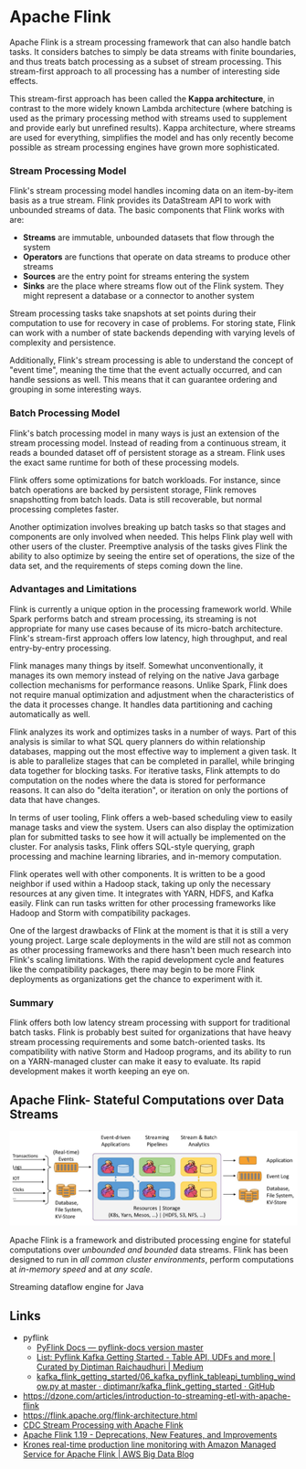# Apache Flink

Apache Flink is a stream processing framework that can also handle batch tasks. It considers batches to simply be data streams with finite boundaries, and thus treats batch processing as a subset of stream processing. This stream-first approach to all processing has a number of interesting side effects.

This stream-first approach has been called the **Kappa architecture**, in contrast to the more widely known Lambda architecture (where batching is used as the primary processing method with streams used to supplement and provide early but unrefined results). Kappa architecture, where streams are used for everything, simplifies the model and has only recently become possible as stream processing engines have grown more sophisticated.

### Stream Processing Model

Flink's stream processing model handles incoming data on an item-by-item basis as a true stream. Flink provides its DataStream API to work with unbounded streams of data. The basic components that Flink works with are:

- **Streams** are immutable, unbounded datasets that flow through the system
- **Operators** are functions that operate on data streams to produce other streams
- **Sources** are the entry point for streams entering the system
- **Sinks** are the place where streams flow out of the Flink system. They might represent a database or a connector to another system

Stream processing tasks take snapshots at set points during their computation to use for recovery in case of problems. For storing state, Flink can work with a number of state backends depending with varying levels of complexity and persistence.

Additionally, Flink's stream processing is able to understand the concept of "event time", meaning the time that the event actually occurred, and can handle sessions as well. This means that it can guarantee ordering and grouping in some interesting ways.

### Batch Processing Model

Flink's batch processing model in many ways is just an extension of the stream processing model. Instead of reading from a continuous stream, it reads a bounded dataset off of persistent storage as a stream. Flink uses the exact same runtime for both of these processing models.

Flink offers some optimizations for batch workloads. For instance, since batch operations are backed by persistent storage, Flink removes snapshotting from batch loads. Data is still recoverable, but normal processing completes faster.

Another optimization involves breaking up batch tasks so that stages and components are only involved when needed. This helps Flink play well with other users of the cluster. Preemptive analysis of the tasks gives Flink the ability to also optimize by seeing the entire set of operations, the size of the data set, and the requirements of steps coming down the line.

### Advantages and Limitations

Flink is currently a unique option in the processing framework world. While Spark performs batch and stream processing, its streaming is not appropriate for many use cases because of its micro-batch architecture. Flink's stream-first approach offers low latency, high throughput, and real entry-by-entry processing.

Flink manages many things by itself. Somewhat unconventionally, it manages its own memory instead of relying on the native Java garbage collection mechanisms for performance reasons. Unlike Spark, Flink does not require manual optimization and adjustment when the characteristics of the data it processes change. It handles data partitioning and caching automatically as well.

Flink analyzes its work and optimizes tasks in a number of ways. Part of this analysis is similar to what SQL query planners do within relationship databases, mapping out the most effective way to implement a given task. It is able to parallelize stages that can be completed in parallel, while bringing data together for blocking tasks. For iterative tasks, Flink attempts to do computation on the nodes where the data is stored for performance reasons. It can also do "delta iteration", or iteration on only the portions of data that have changes.

In terms of user tooling, Flink offers a web-based scheduling view to easily manage tasks and view the system. Users can also display the optimization plan for submitted tasks to see how it will actually be implemented on the cluster. For analysis tasks, Flink offers SQL-style querying, graph processing and machine learning libraries, and in-memory computation.

Flink operates well with other components. It is written to be a good neighbor if used within a Hadoop stack, taking up only the necessary resources at any given time. It integrates with YARN, HDFS, and Kafka easily. Flink can run tasks written for other processing frameworks like Hadoop and Storm with compatibility packages.

One of the largest drawbacks of Flink at the moment is that it is still a very young project. Large scale deployments in the wild are still not as common as other processing frameworks and there hasn't been much research into Flink's scaling limitations. With the rapid development cycle and features like the compatibility packages, there may begin to be more Flink deployments as organizations get the chance to experiment with it.

### Summary

Flink offers both low latency stream processing with support for traditional batch tasks. Flink is probably best suited for organizations that have heavy stream processing requirements and some batch-oriented tasks. Its compatibility with native Storm and Hadoop programs, and its ability to run on a YARN-managed cluster can make it easy to evaluate. Its rapid development makes it worth keeping an eye on.

## Apache Flink- Stateful Computations over Data Streams

![image](../../media/Technologies-Apache-Others-image1.jpg)

Apache Flink is a framework and distributed processing engine for stateful computations over *unbounded and bounded* data streams. Flink has been designed to run in *all common cluster environments*, perform computations at *in-memory speed* and at *any scale*.

Streaming dataflow engine for Java

## Links

- pyflink
	- [PyFlink Docs — pyflink-docs version master](https://pyflink.readthedocs.io/en/main/index.html)
	- [List: Pyflink Kafka Getting Started - Table API, UDFs and more | Curated by Diptiman Raichaudhuri | Medium](https://diptimanrc.medium.com/list/pyflink-kafka-getting-started-table-api-udfs-and-more-ff5bf8d9d41a)
	- [kafka\_flink\_getting\_started/06\_kafka\_pyflink\_tableapi\_tumbling\_window.py at master · diptimanr/kafka\_flink\_getting\_started · GitHub](https://github.com/diptimanr/kafka_flink_getting_started/blob/master/06_kafka_pyflink_tableapi_tumbling_window.py)
- https://dzone.com/articles/introduction-to-streaming-etl-with-apache-flink
- https://flink.apache.org/flink-architecture.html
- [CDC Stream Processing with Apache Flink](https://youtu.be/K2ibvfmFh8Y?si=_K1jRSc0ez7Ntw9y)
- [Apache Flink 1.19 - Deprecations, New Features, and Improvements](https://youtu.be/362g8odTRYk)
- [Krones real-time production line monitoring with Amazon Managed Service for Apache Flink | AWS Big Data Blog](https://aws.amazon.com/blogs/big-data/krones-real-time-production-line-monitoring-with-amazon-managed-service-for-apache-flink/)
